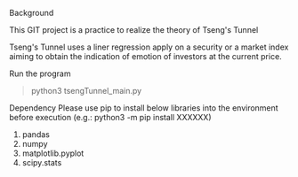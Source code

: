 Background

This GIT project is a practice to realize the theory of Tseng's Tunnel

Tseng's Tunnel uses a liner regression apply on a security or a market index aiming to obtain the indication of emotion of investors at the current price.

Run the program
>python3 tsengTunnel_main.py

Dependency
Please use pip to install below libraries into the environment before execution (e.g.: python3 -m pip install XXXXXX)
1. pandas
2. numpy
3. matplotlib.pyplot
4. scipy.stats
